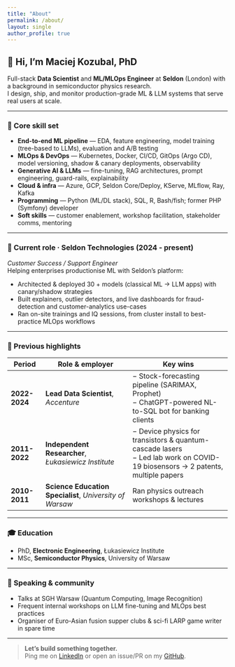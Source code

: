 ```yaml
---
title: "About"
permalink: /about/
layout: single
author_profile: true
---
```


## 👋 Hi, I’m Maciej Kozubal, PhD

Full-stack **Data Scientist** and **ML/MLOps Engineer** at **Seldon** (London) with a background in semiconductor physics research.  
I design, ship, and monitor production-grade ML & LLM systems that serve real users at scale.

---

### 🔧 Core skill set

- **End-to-end ML pipeline** — EDA, feature engineering, model training (tree-based to LLMs), evaluation and A/B testing  
- **MLOps & DevOps** — Kubernetes, Docker, CI/CD, GitOps (Argo CD), model versioning, shadow & canary deployments, observability  
- **Generative AI & LLMs** — fine-tuning, RAG architectures, prompt engineering, guard-rails, explainability  
- **Cloud & infra** — Azure, GCP, Seldon Core/Deploy, KServe, MLflow, Ray, Kafka  
- **Programming** — Python (ML/DL stack), SQL, R, Bash/fish; former PHP (Symfony) developer  
- **Soft skills** — customer enablement, workshop facilitation, stakeholder comms, mentoring

---

### 🚀 Current role · **Seldon Technologies** (2024 - present)

*Customer Success / Support Engineer*  
Helping enterprises productionise ML with Seldon’s platform:

* Architected & deployed 30 + models (classical ML → LLM apps) with canary/shadow strategies  
* Built explainers, outlier detectors, and live dashboards for fraud-detection and customer-analytics use-cases  
* Ran on-site trainings and IQ sessions, from cluster install to best-practice MLOps workflows

---

### 🏢 Previous highlights

| Period | Role & employer | Key wins |
|--------|-----------------|----------|
| **2022-2024** | **Lead Data Scientist**, *Accenture* | − Stock-forecasting pipeline (SARIMAX, Prophet)<br>− ChatGPT-powered NL-to-SQL bot for banking clients |
| **2011-2022** | **Independent Researcher**, *Łukasiewicz Institute* | − Device physics for transistors & quantum-cascade lasers<br>− Led lab work on COVID-19 biosensors → 2 patents, multiple papers |
| **2010-2011** | **Science Education Specialist**, *University of Warsaw* | Ran physics outreach workshops & lectures |

---

### 🎓 Education

* PhD, **Electronic Engineering**, Łukasiewicz Institute  
* MSc, **Semiconductor Physics**, University of Warsaw

---

### 📢 Speaking & community

* Talks at SGH Warsaw (Quantum Computing, Image Recognition)  
* Frequent internal workshops on LLM fine-tuning and MLOps best practices  
* Organiser of Euro-Asian fusion supper clubs & sci-fi LARP game writer in spare time

---

> **Let’s build something together.**  
> Ping me on [LinkedIn](https://linkedin.com/in/maciejkozubal) or open an issue/PR on my [GitHub](https://github.com/maciejkozubal).

